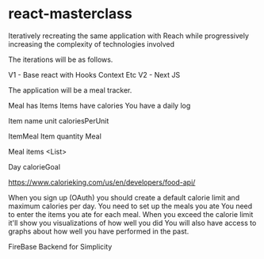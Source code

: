# react-masterclass
Iteratively recreating the same application with Reach while progressively increasing the complexity of technologies involved

The iterations will be as follows.

 V1 - Base react with Hooks Context Etc
 V2 - Next JS

The application will be a meal tracker.

Meal has Items
Items have calories
You have a daily log

 Item
  name
  unit
  caloriesPerUnit
 
 ItemMeal
  Item
  quantity 
  Meal

 Meal
  items <List<ItemMeal>>
 
 Day
  calorieGoal 
 
 https://www.calorieking.com/us/en/developers/food-api/

 When you sign up (OAuth) you should create a default calorie limit and maximum calories per day.
 You need to set up the meals you ate
 You need to enter the items you ate for each meal. 
 When you exceed the calorie limit it'll show you visualizations of how well you did
 You will also have access to graphs about how well you have performed in the past.
 
 FireBase Backend for Simplicity
